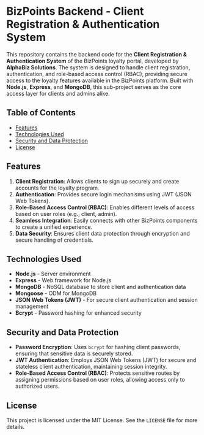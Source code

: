 # BizPoints Backend - Client Registration & Authentication System

This repository contains the backend code for the **Client Registration & Authentication System** of the BizPoints loyalty portal, developed by **AlphaBiz Solutions**. The system is designed to handle client registration, authentication, and role-based access control (RBAC), providing secure access to the loyalty features available in the BizPoints platform. Built with **Node.js**, **Express**, and **MongoDB**, this sub-project serves as the core access layer for clients and admins alike.

## Table of Contents

- [Features](#features)
- [Technologies Used](#technologies-used)
- [Security and Data Protection](#security-and-data-protection)
- [License](#license)

## Features

1. **Client Registration**: Allows clients to sign up securely and create accounts for the loyalty program.
2. **Authentication**: Provides secure login mechanisms using JWT (JSON Web Tokens).
3. **Role-Based Access Control (RBAC)**: Enables different levels of access based on user roles (e.g., client, admin).
4. **Seamless Integration**: Easily connects with other BizPoints components to create a unified experience.
5. **Data Security**: Ensures client data protection through encryption and secure handling of credentials.

## Technologies Used

- **Node.js** - Server environment
- **Express** - Web framework for Node.js
- **MongoDB** - NoSQL database to store client and authentication data
- **Mongoose** - ODM for MongoDB
- **JSON Web Tokens (JWT)** - For secure client authentication and session management
- **Bcrypt** - Password hashing for enhanced security

## Security and Data Protection

- **Password Encryption**: Uses `bcrypt` for hashing client passwords, ensuring that sensitive data is securely stored.
- **JWT Authentication**: Employs JSON Web Tokens (JWT) for secure and stateless client authentication, maintaining session integrity.
- **Role-Based Access Control (RBAC)**: Protects sensitive routes by assigning permissions based on user roles, allowing access only to authorized users.

## License

This project is licensed under the MIT License. See the `LICENSE` file for more details.
